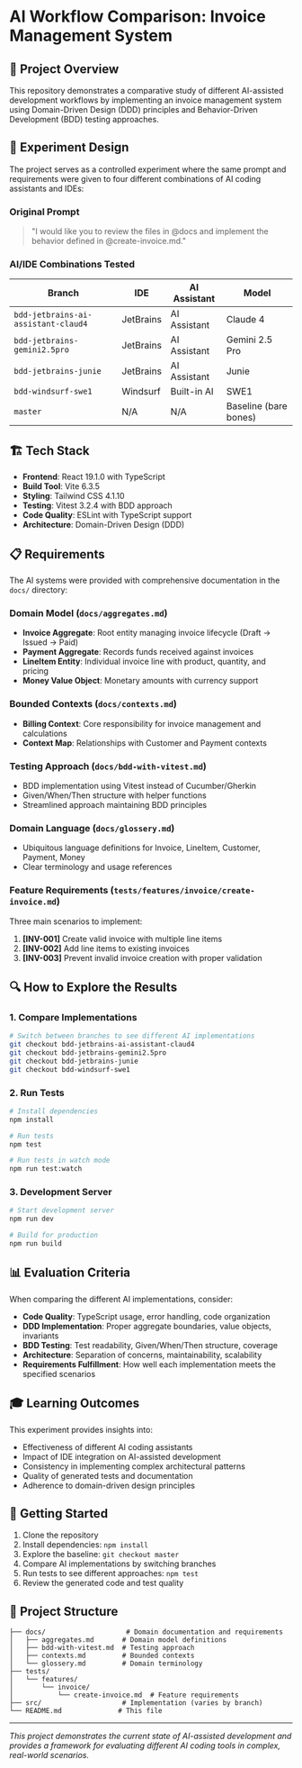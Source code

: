 # AI Workflow Comparison: Invoice Management System

## 🎯 Project Overview

This repository demonstrates a comparative study of different AI-assisted development workflows by implementing an invoice management system using Domain-Driven Design (DDD) principles and Behavior-Driven Development (BDD) testing approaches.

## 🧪 Experiment Design

The project serves as a controlled experiment where the same prompt and requirements were given to four different combinations of AI coding assistants and IDEs:

### Original Prompt
> "I would like you to review the files in @docs and implement the behavior defined in @create-invoice.md."

### AI/IDE Combinations Tested

| Branch | IDE | AI Assistant | Model |
|--------|-----|--------------|-------|
| `bdd-jetbrains-ai-assistant-claud4` | JetBrains | AI Assistant | Claude 4 |
| `bdd-jetbrains-gemini2.5pro` | JetBrains | AI Assistant | Gemini 2.5 Pro |
| `bdd-jetbrains-junie` | JetBrains | AI Assistant | Junie |
| `bdd-windsurf-swe1` | Windsurf | Built-in AI | SWE1 |
| `master` | N/A | N/A | Baseline (bare bones) |

## 🏗️ Tech Stack

- **Frontend**: React 19.1.0 with TypeScript
- **Build Tool**: Vite 6.3.5
- **Styling**: Tailwind CSS 4.1.10
- **Testing**: Vitest 3.2.4 with BDD approach
- **Code Quality**: ESLint with TypeScript support
- **Architecture**: Domain-Driven Design (DDD)

## 📋 Requirements

The AI systems were provided with comprehensive documentation in the `docs/` directory:

### Domain Model (`docs/aggregates.md`)
- **Invoice Aggregate**: Root entity managing invoice lifecycle (Draft → Issued → Paid)
- **Payment Aggregate**: Records funds received against invoices
- **LineItem Entity**: Individual invoice line with product, quantity, and pricing
- **Money Value Object**: Monetary amounts with currency support

### Bounded Contexts (`docs/contexts.md`)
- **Billing Context**: Core responsibility for invoice management and calculations
- **Context Map**: Relationships with Customer and Payment contexts

### Testing Approach (`docs/bdd-with-vitest.md`)
- BDD implementation using Vitest instead of Cucumber/Gherkin
- Given/When/Then structure with helper functions
- Streamlined approach maintaining BDD principles

### Domain Language (`docs/glossery.md`)
- Ubiquitous language definitions for Invoice, LineItem, Customer, Payment, Money
- Clear terminology and usage references

### Feature Requirements (`tests/features/invoice/create-invoice.md`)
Three main scenarios to implement:
1. **[INV-001]** Create valid invoice with multiple line items
2. **[INV-002]** Add line items to existing invoices
3. **[INV-003]** Prevent invalid invoice creation with proper validation

## 🔍 How to Explore the Results

### 1. Compare Implementations
```bash
# Switch between branches to see different AI implementations
git checkout bdd-jetbrains-ai-assistant-claud4
git checkout bdd-jetbrains-gemini2.5pro
git checkout bdd-jetbrains-junie
git checkout bdd-windsurf-swe1
```

### 2. Run Tests
```bash
# Install dependencies
npm install

# Run tests
npm test

# Run tests in watch mode
npm run test:watch
```

### 3. Development Server
```bash
# Start development server
npm run dev

# Build for production
npm run build
```

## 📊 Evaluation Criteria

When comparing the different AI implementations, consider:

- **Code Quality**: TypeScript usage, error handling, code organization
- **DDD Implementation**: Proper aggregate boundaries, value objects, invariants
- **BDD Testing**: Test readability, Given/When/Then structure, coverage
- **Architecture**: Separation of concerns, maintainability, scalability
- **Requirements Fulfillment**: How well each implementation meets the specified scenarios

## 🎓 Learning Outcomes

This experiment provides insights into:
- Effectiveness of different AI coding assistants
- Impact of IDE integration on AI-assisted development
- Consistency in implementing complex architectural patterns
- Quality of generated tests and documentation
- Adherence to domain-driven design principles

## 🚀 Getting Started

1. Clone the repository
2. Install dependencies: `npm install`
3. Explore the baseline: `git checkout master`
4. Compare AI implementations by switching branches
5. Run tests to see different approaches: `npm test`
6. Review the generated code and test quality

## 📁 Project Structure

```
├── docs/                    # Domain documentation and requirements
│   ├── aggregates.md       # Domain model definitions
│   ├── bdd-with-vitest.md  # Testing approach
│   ├── contexts.md         # Bounded contexts
│   └── glossery.md         # Domain terminology
├── tests/
│   └── features/
│       └── invoice/
│           └── create-invoice.md  # Feature requirements
├── src/                    # Implementation (varies by branch)
└── README.md              # This file
```

---

*This project demonstrates the current state of AI-assisted development and provides a framework for evaluating different AI coding tools in complex, real-world scenarios.*

